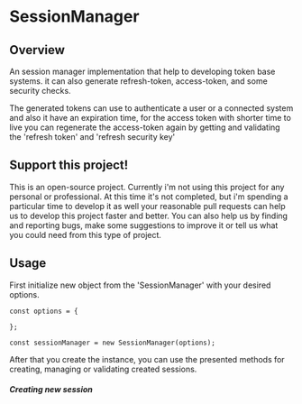 SessionManager
=============

Overview
---------

An session manager implementation that help to developing token base systems. it can also generate refresh-token, access-token, and some security checks.

The generated tokens can use to authenticate a user or a connected system and also it have an expiration time, for the access token with shorter time to live you can regenerate the access-token again by getting and validating the 'refresh token' and 'refresh security key'

Support this project!
---------------------

This is an open-source project. Currently i'm not using this project for any personal or professional.
At this time it's not completed, but i'm spending a particular time to develop it as well your reasonable pull requests can help us to develop this project faster and better. You can also help us by finding and reporting bugs, make some suggestions to improve it or tell us what you could need from this type of project.

Usage
-----

First initialize new object from the 'SessionManager' with your desired options.

```
const options = {
  
};

const sessionManager = new SessionManager(options);

```

After that you create the instance, you can use the presented methods for creating, managing or validating created sessions.

##### Creating new session
